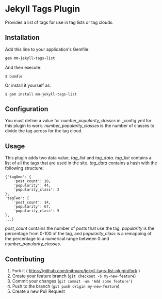 # Jekyll Tags Plugin

Provides a list of tags for use in tag lists or tag clouds. 

## Installation

Add this line to your application's Gemfile:

```ruby
gem mm-jekyll-tags-list
```

And then execute:

    $ bundle

Or install it yourself as:

    $ gem install mm-jekyll-tags-list

## Configuration

You must define a value for *number_popularity_classes* in _config.yml for this plugin to work. *number_popularity_classes* is the number of classes to divide the tag across for the tag cloud.

## Usage

This plugin adds two data value, *tag_list* and *tag_data*. *tag_list* contains a list of all the tags that are used in the site. *tag_data* contains a hash with the following structure:

    {'tagOne': {
        'post_count': 10,
        'popularity': 44,
        'popularity_class': 2
    },
    'tagTwo': {
        'post_count': 14,
        'popularity': 67,
        'popularity_class': 5
    },
    ...}

*post_count* contains the number of posts that use the tag, *popularity* is the percentage from 0-100 of the tag, and *popularity_class* is a remapping of the percentage to a numerical range between 0 and *number_popularity_classes*.


## Contributing

1. Fork it ( https://github.com/mitmaro/jekyll-tags-list-plugin/fork )
2. Create your feature branch (`git checkout -b my-new-feature`)
3. Commit your changes (`git commit -am 'Add some feature'`)
4. Push to the branch (`git push origin my-new-feature`)
5. Create a new Pull Request
